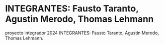 # INTEGRANTES: Fausto Taranto, Agustin Merodo, Thomas Lehmann
proyecto integrador 2024
INTEGRANTES: Fausto Taranto, Agustin Merodo, Thomas Lehmann.
